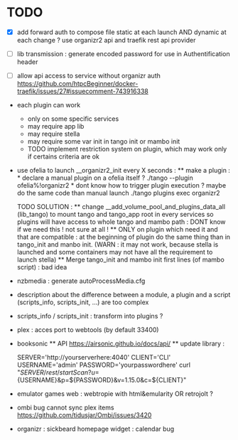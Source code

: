 #  TODO 

* [X] add forward auth to compose file static at each launch AND dynamic at each change ? use organizr2 api and traefik rest api provider

* [ ] lib transmission : generate encoded password for use in Authentification header

* [ ] allow api access to service without organizr auth https://github.com/htpcBeginner/docker-traefik/issues/27#issuecomment-743916338

* each plugin can work 
    * only on some specific services
    * may require app lib
    * may require stella
    * may require some var init in tango init or mambo init
    * TODO implement restriction system on plugin, which may work only if certains criteria are ok

* use ofelia to launch  __organizr2_init every X seconds : 
    ** make a plugin : 
        * declare a manual plugin on a ofelia itself ? ./tango --plugin ofelia%!organizr2 
        * dont know how to trigger plugin execution ? maybe do the same code than manual launch ./tango plugins exec organizr2
        
    TODO SOLUTION : 
        ** change __add_volume_pool_and_plugins_data_all (lib_tango) to mount tango and tango_app root in every services so plugins will have access to whole tango and mambo path : DONT know if we need this ! not sure at all !
        ** ONLY on plugin which need it and that are compatible : at the beginning of plugin do the same thing than in tango_init and manbo init. (WARN : it may not work, because stella is launched and some containers may not have all the requirement to launch stella)
        ** Merge tango_init and mambo init first lines (of mambo script) : bad idea

* nzbmedia : generate autoProcessMedia.cfg 


* description about the difference between a module, a plugin and a script (scripts_info, scripts_init, ...) are too complex

* scripts_info / scripts_init : transform into plugins ?

* plex : acces port to webtools (by default 33400)


* booksonic 
** API https://airsonic.github.io/docs/api/
** update library  : 

    SERVER='http://yourserverhere:4040'
    CLIENT='CLI'
    USERNAME='admin'
    PASSWORD='yourpasswordhere'
    curl "${SERVER}/rest/startScan?u=${USERNAME}&p=${PASSWORD}&v=1.15.0&c=${CLIENT}"



* emulator games web : webtropie with html&emularity OR retrojolt ?

* ombi bug cannot sync plex items https://github.com/tidusjar/Ombi/issues/3420

* organizr : sickbeard homepage widget : calendar bug